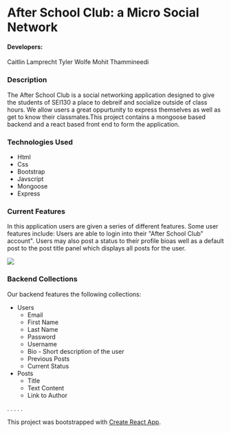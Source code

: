 # After School Club: a Micro Social Network


#### Developers:
Caitlin Lamprecht
Tyler Wolfe
Mohit Thammineedi

### Description
The After School Club is a social networking application designed to give the students of SEI130 a place to debreif and socialize outside of class hours. We allow users a great oppurtunity to express themselves as well as get to know their classmates.This project contains a mongoose based backend and a react based front end to form the application.

### Technologies Used
- Html
- Css
- Bootstrap
- Javscript
- Mongoose
- Express

### Current Features
In this application users are given a series of different features. Some user features include:
Users are able to login into their "After School Club" account". Users may also post a status to their profile bioas well as a default post to the post title panel which displays all posts for the user. 

<img src=“project3.png”>

### Backend Collections
Our backend features the following collections:

* Users
    * Email
    * First Name
    * Last Name
    * Password
    * Username
    * Bio - Short description of the user
    * Previous Posts
    * Current Status   
* Posts
    * Title
    * Text Content
    * Link to Author

. . . . . 

This project was bootstrapped with [Create React App](https://github.com/facebook/create-react-app).